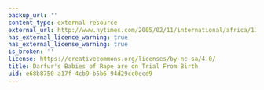 ```yaml
---
backup_url: ''
content_type: external-resource
external_url: http://www.nytimes.com/2005/02/11/international/africa/11sudan.html
has_external_licence_warning: true
has_external_license_warning: true
is_broken: ''
license: https://creativecommons.org/licenses/by-nc-sa/4.0/
title: Darfur's Babies of Rape are on Trial From Birth
uid: e68b8750-a17f-4cb9-b5b6-94d29cc0ecd9
---
```

